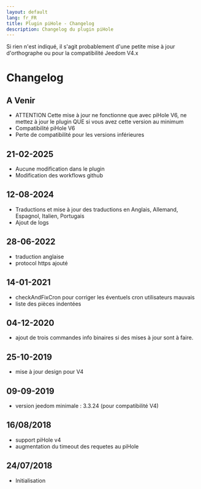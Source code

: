 ```yaml
---
layout: default
lang: fr_FR
title: Plugin piHole - Changelog
description: Changelog du plugin piHole
---
```

Si rien n'est indiqué, il s'agit probablement d'une petite mise à jour d'orthographe ou pour la compatibilité Jeedom V4.x

# Changelog

## A Venir
- ATTENTION Cette mise à jour ne fonctionne que avec piHole V6, ne mettez à jour le plugin QUE si vous avez cette version au minimum
- Compatibilité piHole V6
- Perte de compatibilité pour les versions inférieures

## 21-02-2025
- Aucune modification dans le plugin
- Modification des workflows github

## 12-08-2024
- Traductions et mise à jour des traductions en Anglais, Allemand, Espagnol, Italien, Portugais
- Ajout de logs

## 28-06-2022

- traduction anglaise
- protocol https ajouté

## 14-01-2021

- checkAndFixCron pour corriger les éventuels cron utilisateurs mauvais
- liste des pièces indentées

## 04-12-2020

- ajout de trois commandes info binaires si des mises à jour sont à faire.

## 25-10-2019

- mise à jour design pour V4

## 09-09-2019

- version jeedom minimale : 3.3.24 (pour compatibilité V4)

## 16/08/2018

- support piHole v4
- augmentation du timeout des requetes au piHole

## 24/07/2018

- Initialisation

